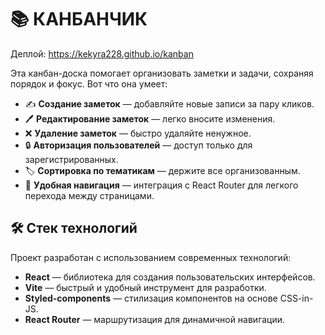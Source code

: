 # 📚 КАНБАНЧИК

Деплой: https://kekyra228.github.io/kanban

Эта канбан-доска помогает организовать заметки и задачи, сохраняя порядок и фокус. Вот что она умеет:

- ✍️ **Создание заметок** — добавляйте новые записи за пару кликов.
- 🖊️ **Редактирование заметок** — легко вносите изменения.
- ❌ **Удаление заметок** — быстро удаляйте ненужное.
- 🔒 **Авторизация пользователей** — доступ только для зарегистрированных.
- 🏷️ **Сортировка по тематикам** — держите все организованным.
- 🧭 **Удобная навигация** — интеграция с React Router для легкого перехода между страницами.

## 🛠️ Стек технологий

Проект разработан с использованием современных технологий:

- **React** — библиотека для создания пользовательских интерфейсов.
- **Vite** — быстрый и удобный инструмент для разработки.
- **Styled-components** — стилизация компонентов на основе CSS-in-JS.
- **React Router** — маршрутизация для динамичной навигации.
